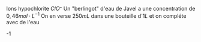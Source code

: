 Ions hypochlorite $ClO⁻$ 
Un "berlingot" d'eau de Javel a une concentration de $0,46mol\cdot L^{-1}$ 
On en verse $250mL$ dans une bouteille d'$1L$ et on compléte avec de l'eau

-1 